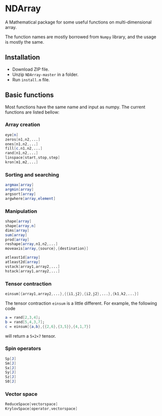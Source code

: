 # NDArray
A Mathematical package for some useful functions on multi-dimensional array.

The function names are mostly borrowed from ```Numpy``` library, and the usage is mostly the same.

## Installation
- Download ZIP file.
- Unzip ```NDArray-master``` in a folder.
- Run ```install.m``` file.

## Basic functions
Most functions have the same name and input as numpy. The current functions are listed bellow:
### Array creation
```mathematica
eye[n]
zeros[n1,n2,...]
ones[n1,n2,...]
fill[c,n1,n2,...]
rand[n1,n2,...]
linspace[start,stop,step]
kron[m1,m2,...]
```
### Sorting and searching
```mathematica
argmax[array]
argmin[array]
argsort[array]
argwhere[array,element]
```
### Manipulation
```mathematica
shape[array]
shape[array,n]
dims[array]
sum[array]
prod[array]
reshape[array,n1,n2,...]
moveaxis[array,{source},{destination}]

atleast1d[array]
atleast2d[array]
vstack[array1,array2,...]
hstack[array1,array2,...]
```
### Tensor contraction
```mathematica
einsum[{array1,array2,...},{{i1,j2},{i2,j2},...},{k1,k2,...}]
```
The tensor contraction ```einsum``` is a little different. For example, the following code
```mathematica
a = rand[2,3,4];
b = rand[5,4,3,7];
c = einsum[{a,b},{{2,6},{3,5}},{4,1,7}]
```
will return a ```5×2×7``` tensor.
### Spin operators
```mathematica
Sp[J]
Sm[J]
Sx[J]
Sy[J]
Sz[J]
S0[J]
```
### Vector space
```mathematica
ReduceSpace[vectorspace]
KrylovSpace[operator,vectorspace]
```
